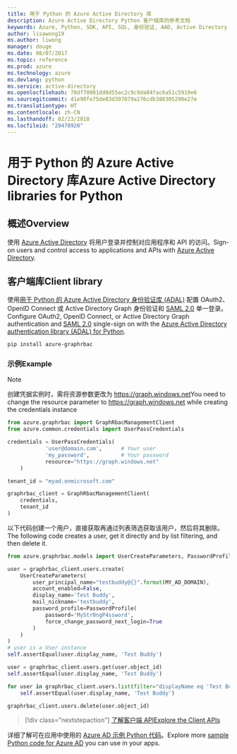 ```yaml
---
title: 用于 Python 的 Azure Active Directory 库
description: Azure Active Directory Python 客户端库的参考文档
keywords: Azure, Python, SDK, API, SQL, 身份验证, AAD, Active Directory , Graph, OAuth 2.0
author: lisawong19
ms.author: liwong
manager: douge
ms.date: 08/07/2017
ms.topic: reference
ms.prod: azure
ms.technology: azure
ms.devlang: python
ms.service: active-directory
ms.openlocfilehash: 78df70001dd0d55ac2c9c9da04fac6a51c5919e6
ms.sourcegitcommit: 41e90fe75de03d397079a276cdb388305290e27e
ms.translationtype: HT
ms.contentlocale: zh-CN
ms.lasthandoff: 02/23/2018
ms.locfileid: "29478920"
---
```

# <a name="azure-active-directory-libraries-for-python"></a><span data-ttu-id="f0cf6-104">用于 Python 的 Azure Active Directory 库</span><span class="sxs-lookup"><span data-stu-id="f0cf6-104">Azure Active Directory libraries for Python</span></span>

## <a name="overview"></a><span data-ttu-id="f0cf6-105">概述</span><span class="sxs-lookup"><span data-stu-id="f0cf6-105">Overview</span></span>

<span data-ttu-id="f0cf6-106">使用 [Azure Active Directory](/azure/active-directory/active-directory-whatis) 将用户登录并控制对应用程序和 API 的访问。</span><span class="sxs-lookup"><span data-stu-id="f0cf6-106">Sign-on users and control access to applications and APIs with [Azure Active Directory](/azure/active-directory/active-directory-whatis).</span></span>

## <a name="client-library"></a><span data-ttu-id="f0cf6-107">客户端库</span><span class="sxs-lookup"><span data-stu-id="f0cf6-107">Client library</span></span>

<span data-ttu-id="f0cf6-108">使用[用于 Python 的 Azure Active Directory 身份验证库 (ADAL)](https://github.com/AzureAD/azure-activedirectory-library-for-python) 配置 OAuth2、OpenID Connect 或 Active Directory Graph 身份验证和 [SAML 2.0](https://docs.microsoft.com/azure/active-directory/develop/active-directory-saml-protocol-reference) 单一登录。</span><span class="sxs-lookup"><span data-stu-id="f0cf6-108">Configure OAuth2, OpenID Connect, or Active Directory Graph authentication and [SAML 2.0](https://docs.microsoft.com/azure/active-directory/develop/active-directory-saml-protocol-reference) single-sign on with the [Azure Active Directory authentication library (ADAL) for Python](https://github.com/AzureAD/azure-activedirectory-library-for-python).</span></span>

```bash
pip install azure-graphrbac
```

### <a name="example"></a><span data-ttu-id="f0cf6-109">示例</span><span class="sxs-lookup"><span data-stu-id="f0cf6-109">Example</span></span>
> [!NOTE]
> <span data-ttu-id="f0cf6-110">创建凭据实例时，需将资源参数更改为 https://graph.windows.net</span><span class="sxs-lookup"><span data-stu-id="f0cf6-110">You need to change the resource parameter to https://graph.windows.net while creating the credentials instance</span></span>

```python
from azure.graphrbac import GraphRbacManagementClient
from azure.common.credentials import UserPassCredentials

credentials = UserPassCredentials(
            'user@domain.com',      # Your user
            'my_password',          # Your password
            resource="https://graph.windows.net"
    )

tenant_id = "myad.onmicrosoft.com"

graphrbac_client = GraphRbacManagementClient(
    credentials,
    tenant_id
)
```
<span data-ttu-id="f0cf6-111">以下代码创建一个用户，直接获取再通过列表筛选获取该用户，然后将其删除。</span><span class="sxs-lookup"><span data-stu-id="f0cf6-111">The following code creates a user, get it directly and by list filtering, and then delete it.</span></span>
```python
from azure.graphrbac.models import UserCreateParameters, PasswordProfile

user = graphrbac_client.users.create(
    UserCreateParameters(
        user_principal_name="testbuddy@{}".format(MY_AD_DOMAIN),
        account_enabled=False,
        display_name='Test Buddy',
        mail_nickname='testbuddy',
        password_profile=PasswordProfile(
            password='MyStr0ngP4ssword',
            force_change_password_next_login=True
        )
    )
)
# user is a User instance
self.assertEqual(user.display_name, 'Test Buddy')

user = graphrbac_client.users.get(user.object_id)
self.assertEqual(user.display_name, 'Test Buddy')

for user in graphrbac_client.users.list(filter="displayName eq 'Test Buddy'"):
    self.assertEqual(user.display_name, 'Test Buddy')

graphrbac_client.users.delete(user.object_id)
```

> [!div class="nextstepaction"]
> [<span data-ttu-id="f0cf6-112">了解客户端 API</span><span class="sxs-lookup"><span data-stu-id="f0cf6-112">Explore the Client APIs</span></span>](/python/api/overview/azure/activedirectory/client)

<span data-ttu-id="f0cf6-113">详细了解可在应用中使用的 [Azure AD 示例 Python 代码](https://azure.microsoft.com/en-us/resources/samples/?term=active+directory&platform=python)。</span><span class="sxs-lookup"><span data-stu-id="f0cf6-113">Explore more [sample Python code for Azure AD](https://azure.microsoft.com/en-us/resources/samples/?term=active+directory&platform=python) you can use in your apps.</span></span>
